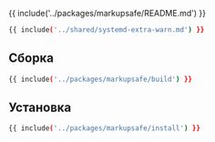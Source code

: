 {{ include('../packages/markupsafe/README.md') }}

```bash 
{{ include('../shared/systemd-extra-warn.md') }}
```

## Сборка

```bash 
{{ include('../packages/markupsafe/build') }}
```

## Установка

```bash 
{{ include('../packages/markupsafe/install') }}
```


